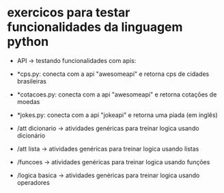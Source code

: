 # exercicos para testar funcionalidades da linguagem python


- API -> testando funcionalidades com apis:
- *cps.py: conecta com a api "awesomeapi" e retorna cps de cidades brasileiras
- *cotacoes.py: conecta com a api "awesomeapi" e retorna cotações de moedas
- *jokes.py: conecta com a api "jokeapi" e retorna uma piada (em inglês)

- /att dicionario -> atividades genéricas para treinar logica usando dicionário 
- /att lista -> atividades genéricas para treinar logica usando listas 
- /funcoes -> atividades genéricas para treinar logica usando funções 
- /logica basica -> atividades genéricas para treinar logica usando operadores 
 
